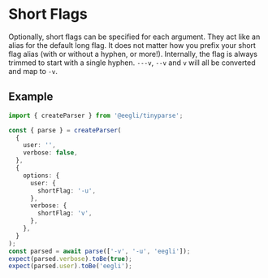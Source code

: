 # Short Flags

Optionally, short flags can be specified for each argument. They act like an alias for the default long flag. It does not matter how you prefix your short flag alias (with or without a hyphen, or more!). Internally, the flag is always trimmed to start with a single hyphen. `---v`, `--v` and `v` will all be converted and map to `-v`.

## Example

<!-- doctest: handles short flags -->

```ts
import { createParser } from '@eegli/tinyparse';

const { parse } = createParser(
  {
    user: '',
    verbose: false,
  },
  {
    options: {
      user: {
        shortFlag: '-u',
      },
      verbose: {
        shortFlag: 'v',
      },
    },
  }
);
const parsed = await parse(['-v', '-u', 'eegli']);
expect(parsed.verbose).toBe(true);
expect(parsed.user).toBe('eegli');
```
